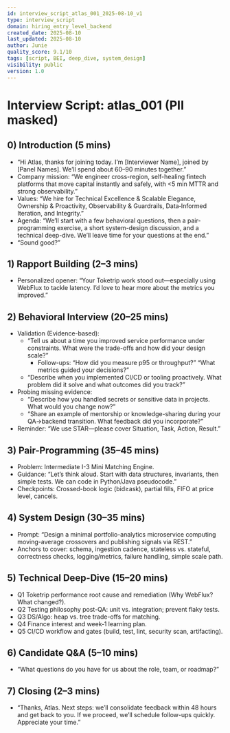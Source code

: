 ```yaml
---
id: interview_script_atlas_001_2025-08-10_v1
type: interview_script
domain: hiring_entry_level_backend
created_date: 2025-08-10
last_updated: 2025-08-10
author: Junie
quality_score: 9.1/10
tags: [script, BEI, deep_dive, system_design]
visibility: public
version: 1.0
---
```


# Interview Script: atlas_001 (PII masked)

## 0) Introduction (5 mins)
- “Hi Atlas, thanks for joining today. I’m [Interviewer Name], joined by [Panel Names]. We’ll spend about 60–90 minutes together.”
- Company mission: “We engineer cross-region, self-healing fintech platforms that move capital instantly and safely, with <5 min MTTR and strong observability.”
- Values: “We hire for Technical Excellence & Scalable Elegance, Ownership & Proactivity, Observability & Guardrails, Data‑Informed Iteration, and Integrity.”
- Agenda: “We’ll start with a few behavioral questions, then a pair-programming exercise, a short system-design discussion, and a technical deep-dive. We’ll leave time for your questions at the end.”
- “Sound good?”

## 1) Rapport Building (2–3 mins)
- Personalized opener: “Your Toketrip work stood out—especially using WebFlux to tackle latency. I’d love to hear more about the metrics you improved.”

## 2) Behavioral Interview (20–25 mins)
- Validation (Evidence-based):
  - “Tell us about a time you improved service performance under constraints. What were the trade-offs and how did your design scale?”
    - Follow-ups: “How did you measure p95 or throughput?” “What metrics guided your decisions?”
  - “Describe when you implemented CI/CD or tooling proactively. What problem did it solve and what outcomes did you track?”
- Probing missing evidence:
  - “Describe how you handled secrets or sensitive data in projects. What would you change now?”
  - “Share an example of mentorship or knowledge-sharing during your QA→backend transition. What feedback did you incorporate?”
- Reminder: “We use STAR—please cover Situation, Task, Action, Result.”

## 3) Pair-Programming (35–45 mins)
- Problem: Intermediate I-3 Mini Matching Engine.
- Guidance: “Let’s think aloud. Start with data structures, invariants, then simple tests. We can code in Python/Java pseudocode.”
- Checkpoints: Crossed-book logic (bid≥ask), partial fills, FIFO at price level, cancels.

## 4) System Design (30–35 mins)
- Prompt: “Design a minimal portfolio-analytics microservice computing moving-average crossovers and publishing signals via REST.”
- Anchors to cover: schema, ingestion cadence, stateless vs. stateful, correctness checks, logging/metrics, failure handling, simple scale path.

## 5) Technical Deep-Dive (15–20 mins)
- Q1 Toketrip performance root cause and remediation (Why WebFlux? What changed?).
- Q2 Testing philosophy post-QA: unit vs. integration; prevent flaky tests.
- Q3 DS/Algo: heap vs. tree trade-offs for matching.
- Q4 Finance interest and week‑1 learning plan.
- Q5 CI/CD workflow and gates (build, test, lint, security scan, artifacting).

## 6) Candidate Q&A (5–10 mins)
- “What questions do you have for us about the role, team, or roadmap?”

## 7) Closing (2–3 mins)
- “Thanks, Atlas. Next steps: we’ll consolidate feedback within 48 hours and get back to you. If we proceed, we’ll schedule follow-ups quickly. Appreciate your time.”
